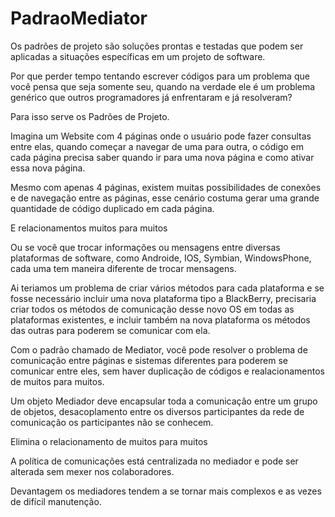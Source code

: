 # PadraoMediator  
Os padrões de projeto são soluções prontas e testadas que podem ser aplicadas a situações específicas em um projeto de software.

Por que perder tempo tentando escrever códigos para um problema que você pensa que seja somente seu, quando na verdade ele é um problema genérico que outros programadores já enfrentaram e já resolveram?

Para isso serve os Padrões de Projeto.

Imagina um Website com 4 páginas onde o usuário pode fazer consultas entre elas, quando começar a navegar de uma para outra, o código em cada página precisa saber quando ir para uma nova página e como ativar essa nova página.

Mesmo com apenas 4 páginas, existem muitas possibilidades de conexões e de navegação entre as páginas, esse cenário costuma gerar uma grande quantidade de código duplicado em cada página.

E relacionamentos muitos para muitos 

Ou se você que trocar informações ou mensagens entre diversas plataformas de software, como Androide, IOS, Symbian, WindowsPhone, cada uma tem maneira diferente de trocar mensagens. 

Ai teriamos um problema de criar vários métodos para cada plataforma e se fosse necessário incluir uma nova plataforma tipo a BlackBerry, precisaria criar todos os métodos de comunicação desse novo OS em todas as plataformas existentes, e incluir também na nova plataforma os métodos das outras para poderem se comunicar com ela.

Com o padrão chamado de Mediator, você pode resolver o problema de comunicação entre páginas e sistemas diferentes para poderem se comunicar entre eles, sem haver duplicação de códigos e realacionamentos de muitos para muitos.

Um objeto Mediador deve encapsular toda a comunicação entre um grupo de objetos, desacoplamento entre os diversos participantes da rede de comunicação os participantes não se conhecem. 

Elimina o relacionamento de muitos para muitos

A política de comunicações está centralizada no mediador e pode ser alterada sem mexer nos colaboradores.

Devantagem os mediadores tendem a se tornar mais complexos e as vezes de difícil manutenção.


